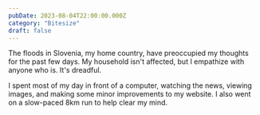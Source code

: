 ```yaml
---
pubDate: 2023-08-04T22:00:00.000Z
category: "Bitesize"
draft: false
---
```


The floods in Slovenia, my home country, have preoccupied my thoughts for the past few days. My household isn't affected, but I empathize with anyone who is. It's dreadful.

I spent most of my day in front of a computer, watching the news, viewing images, and making some minor improvements to my website. I also went on a slow-paced 8km run to help clear my mind.
